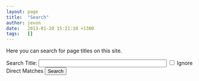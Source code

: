 ```yaml
---
layout: page
title:  "Search"
author: jevon
date:   2013-01-20 15:21:10 +1300
tags:   []
---
```


Here you can search for page titles on this site.

<form action="search.php" method="GET" class="siteForm">Search Title: <input type="text" name="title" value="" size="40" maxlength="255" class="search" title="Search for a title">
<label><input type="checkbox" name="ignore" value="1" title="Ignore direct matches"> Ignore Direct Matches</label>
<input type="submit" value="Search"></form>
